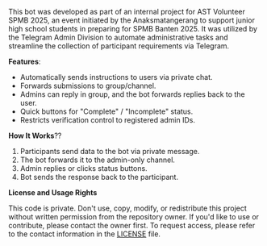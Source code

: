 This bot was developed as part of an internal project for AST Volunteer SPMB 2025, an event initiated by the Anaksmatangerang to support junior high school students in preparing for SPMB Banten 2025. It was utilized by the Telegram Admin Division to automate administrative tasks and streamline the collection of participant requirements via Telegram.

**Features**:
- Automatically sends instructions to users via private chat.
- Forwards submissions to group/channel.
- Admins can reply in group, and the bot forwards replies back to the user.
- Quick buttons for "Complete" / "Incomplete" status.
- Restricts verification control to registered admin IDs.

**How It Works**??
1. Participants send data to the bot via private message.
2. The bot forwards it to the admin-only channel.
3. Admin replies or clicks status buttons.
4. Bot sends the response back to the participant.

**License and Usage Rights**

This code is private. Don't use, copy, modify, or redistribute this project without written permission from the repository owner.
If you'd like to use or contribute, please contact the owner first. To request access, please refer to the contact information in the [LICENSE](./LICENSE) file.

